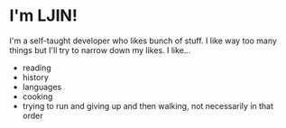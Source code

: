 # I'm LJIN!

I'm a self-taught developer who likes bunch of stuff. I like way too many things but I'll try to narrow down my likes.
I like...
- reading
- history
- languages
- cooking
- trying to run and giving up and then walking, not necessarily in that order
